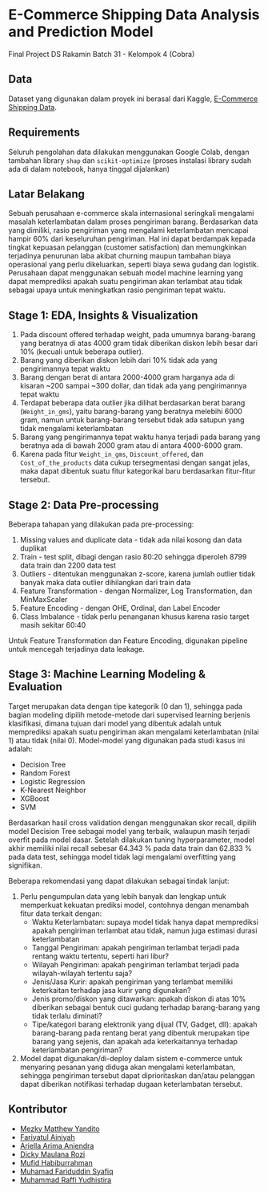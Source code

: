 # E-Commerce Shipping Data Analysis and Prediction Model
Final Project DS Rakamin Batch 31 - Kelompok 4 (Cobra)

## Data
Dataset yang digunakan dalam proyek ini berasal dari Kaggle, [E-Commerce Shipping Data](https://www.kaggle.com/datasets/prachi13/customer-analytics).

## Requirements
Seluruh pengolahan data dilakukan menggunakan Google Colab, dengan tambahan library `shap` dan `scikit-optimize` (proses instalasi library sudah ada di dalam notebook, hanya tinggal dijalankan)

## Latar Belakang
Sebuah perusahaan e-commerce skala internasional seringkali mengalami masalah keterlambatan dalam proses pengiriman barang. Berdasarkan data yang dimiliki, rasio pengiriman yang mengalami keterlambatan mencapai hampir 60% dari keseluruhan pengiriman. Hal ini dapat berdampak kepada tingkat kepuasan pelanggan (customer satisfaction) dan memungkinkan terjadinya penurunan laba akibat churning maupun tambahan biaya operasional yang perlu dikeluarkan, seperti biaya sewa gudang dan logistik. Perusahaan dapat menggunakan sebuah model machine learning yang dapat memprediksi apakah suatu pengiriman akan terlambat atau tidak sebagai upaya untuk meningkatkan rasio pengiriman tepat waktu.

## Stage 1: EDA, Insights & Visualization
1. Pada discount offered terhadap weight, pada umumnya barang-barang yang beratnya di atas 4000 gram tidak diberikan diskon lebih besar dari 10% (kecuali untuk beberapa outlier).
2. Barang yang diberikan diskon lebih dari 10% tidak ada yang pengirimannya tepat waktu
3. Barang dengan berat di antara 2000-4000 gram harganya ada di kisaran ~200 sampai ~300 dollar, dan tidak ada yang pengirimannya tepat waktu
4. Terdapat beberapa data outlier jika dilihat berdasarkan berat barang (`Weight_in_gms`), yaitu barang-barang yang beratnya melebihi 6000 gram, namun untuk barang-barang tersebut tidak ada satupun yang tidak mengalami keterlambatan
5. Barang yang pengirimannya tepat waktu hanya terjadi pada barang yang beratnya ada di bawah 2000 gram atau di antara 4000-6000 gram.
6. Karena pada fitur `Weight_in_gms`, `Discount_offered`, dan `Cost_of_the_products` data cukup tersegmentasi dengan sangat jelas, maka dapat dibentuk suatu fitur kategorikal baru berdasarkan fitur-fitur tersebut.

## Stage 2: Data Pre-processing
Beberapa tahapan yang dilakukan pada pre-processing:
1. Missing values and duplicate data - tidak ada nilai kosong dan data duplikat
2. Train - test split, dibagi dengan rasio 80:20 sehingga diperoleh 8799 data train dan 2200 data test
3. Outliers - ditentukan menggunakan z-score, karena jumlah outlier tidak banyak maka data outlier dihilangkan dari train data
4. Feature Transformation - dengan Normalizer, Log Transformation, dan MinMaxScaler
5. Feature Encoding - dengan OHE, Ordinal, dan Label Encoder
6. Class Imbalance - tidak perlu penanganan khusus karena rasio target masih sekitar 60:40

Untuk Feature Transformation dan Feature Encoding, digunakan pipeline untuk mencegah terjadinya data leakage.

## Stage 3: Machine Learning Modeling & Evaluation
Target merupakan data dengan tipe kategorik (0 dan 1), sehingga pada bagian modeling dipilih metode-metode dari supervised learning berjenis klasifikasi, dimana tujuan dari model yang dibentuk adalah untuk memprediksi apakah suatu pengiriman akan mengalami keterlambatan (nilai 1) atau tidak (nilai 0). Model-model yang digunakan pada studi kasus ini adalah:

- Decision Tree
- Random Forest
- Logistic Regression
- K-Nearest Neighbor
- XGBoost
- SVM

Berdasarkan hasil cross validation dengan menggunakan skor recall, dipilih model Decision Tree sebagai model yang terbaik, walaupun masih terjadi overfit pada model dasar. Setelah dilakukan tuning hyperparameter,  model akhir memiliki nilai recall sebesar 64.343 % pada data train dan 62.833 % pada data test, sehingga model tidak lagi mengalami overfitting yang signifikan.

Beberapa rekomendasi yang dapat dilakukan sebagai tindak lanjut:
1. Perlu pengumpulan data yang lebih banyak dan lengkap untuk memperkuat kekuatan prediksi model, contohnya dengan menambah fitur data terkait dengan:
    - Waktu Keterlambatan: supaya model tidak hanya dapat memprediksi apakah pengiriman terlambat atau tidak, namun juga estimasi durasi keterlambatan
    - Tanggal Pengiriman: apakah pengiriman terlambat terjadi pada rentang waktu tertentu, seperti hari libur?
    - Wilayah Pengiriman: apakah pengiriman terlambat terjadi pada wilayah-wilayah tertentu saja?
    - Jenis/Jasa Kurir: apakah pengiriman yang terlambat memiliki keterkaitan terhadap jasa kurir yang digunakan?
    - Jenis promo/diskon yang ditawarkan: apakah diskon di atas 10% diberikan sebagai bentuk cuci gudang terhadap barang-barang yang tidak terlalu diminati?
    - Tipe/kategori barang elektronik yang dijual (TV, Gadget, dll): apakah barang-barang pada rentang berat yang dibentuk merupakan tipe barang yang sejenis, dan apakah ada keterkaitannya terhadap keterlambatan pengiriman?
2. Model dapat digunakan/di-deploy dalam sistem e-commerce untuk menyaring pesanan yang diduga akan mengalami keterlambatan, sehingga pengiriman tersebut dapat diprioritaskan dan/atau pelanggan dapat diberikan notifikasi terhadap dugaan keterlambatan tersebut.

## Kontributor
- [Mezky Matthew Yandito](https://github.com/mezkymy)
- [Fariyatul Ainiyah](https://github.com/uniainiyah)
- [Ariella Arima Aniendra](https://github.com/arllarima)
- [Dicky Maulana Rozi](https://github.com/dickymrz)
- [Mufid Habiburrahman](https://github.com/hrmufid)
- [Muhamad Fariduddin Syafiq](https://github.com/MFSyafiq)
- [Muhammad Raffi Yudhistira](https://github.com/Mraffiy33)

